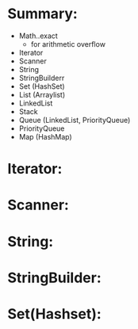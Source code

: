 # Summary:

* Math..exact
    * for arithmetic overflow
* Iterator
* Scanner
* String
* StringBuilderr
* Set (HashSet)
* List (Arraylist)
* LinkedList
* Stack
* Queue (LinkedList, PriorityQueue)
* PriorityQueue
* Map (HashMap)

# Iterator:
# Scanner:
# String:
# StringBuilder:
# Set(Hashset):
